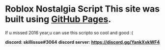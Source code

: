 # Roblox Nostalgia Script This site was built using [GitHub Pages](https://pages.github.com/).
If u missed 2016 year,u can use this scripto
so cool and good :(

**discord: skillissue#3064**
**discord server: https://discord.gg/YankXvkWF4**
